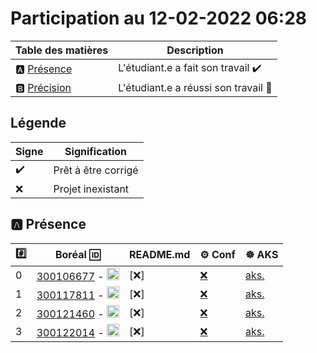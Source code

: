 # Participation au 12-02-2022 06:28

| Table des matières            | Description                                             |
|-------------------------------|---------------------------------------------------------|
| :a: [Présence](#a-présence)   | L'étudiant.e a fait son travail    :heavy_check_mark:   |
| :b: [Précision](#b-précision) | L'étudiant.e a réussi son travail  :tada:               |

## Légende

| Signe              | Signification                 |
|--------------------|-------------------------------|
| :heavy_check_mark: | Prêt à être corrigé           |
| :x:                | Projet inexistant             |

## :a: Présence

|:hash:| Boréal :id:                | README.md   | :gear: Conf | :wheel_of_dharma: AKS |
|------|----------------------------|-------------|-------------|-----------------------|
| 0 | [300106677](../300106677) - <image src='https://avatars0.githubusercontent.com/u/71027895?s=460&v=4' width=20 height=20></image> | [:x:] | [:x:](../300106677/.kube/config) | [aks.](http://aks.) |
| 1 | [300117811](../300117811) - <image src='https://avatars0.githubusercontent.com/u/71027809?s=460&v=4' width=20 height=20></image> | [:x:] | [:x:](../300117811/.kube/config) | [aks.](http://aks.) |
| 2 | [300121460](../300121460) - <image src='https://avatars0.githubusercontent.com/u/71027883?s=460&v=4' width=20 height=20></image> | [:x:] | [:x:](../300121460/.kube/config) | [aks.](http://aks.) |
| 3 | [300122014](../300122014) - <image src='https://avatars0.githubusercontent.com/u/71392439?s=460&v=4' width=20 height=20></image> | [:x:] | [:x:](../300122014/.kube/config) | [aks.](http://aks.) |
